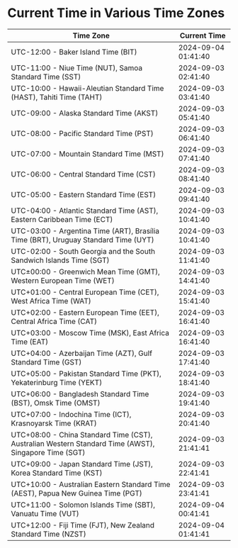 # Current Time in Various Time Zones

| Time Zone | Current Time |
|-----------|--------------|
| UTC-12:00 - Baker Island Time (BIT) | 2024-09-04 01:41:40 |
| UTC-11:00 - Niue Time (NUT), Samoa Standard Time (SST) | 2024-09-03 02:41:40 |
| UTC-10:00 - Hawaii-Aleutian Standard Time (HAST), Tahiti Time (TAHT) | 2024-09-03 03:41:40 |
| UTC-09:00 - Alaska Standard Time (AKST) | 2024-09-03 05:41:40 |
| UTC-08:00 - Pacific Standard Time (PST) | 2024-09-03 06:41:40 |
| UTC-07:00 - Mountain Standard Time (MST) | 2024-09-03 07:41:40 |
| UTC-06:00 - Central Standard Time (CST) | 2024-09-03 08:41:40 |
| UTC-05:00 - Eastern Standard Time (EST) | 2024-09-03 09:41:40 |
| UTC-04:00 - Atlantic Standard Time (AST), Eastern Caribbean Time (ECT) | 2024-09-03 10:41:40 |
| UTC-03:00 - Argentina Time (ART), Brasília Time (BRT), Uruguay Standard Time (UYT) | 2024-09-03 10:41:40 |
| UTC-02:00 - South Georgia and the South Sandwich Islands Time (SGT) | 2024-09-03 11:41:40 |
| UTC±00:00 - Greenwich Mean Time (GMT), Western European Time (WET) | 2024-09-03 14:41:40 |
| UTC+01:00 - Central European Time (CET), West Africa Time (WAT) | 2024-09-03 15:41:40 |
| UTC+02:00 - Eastern European Time (EET), Central Africa Time (CAT) | 2024-09-03 16:41:40 |
| UTC+03:00 - Moscow Time (MSK), East Africa Time (EAT) | 2024-09-03 16:41:40 |
| UTC+04:00 - Azerbaijan Time (AZT), Gulf Standard Time (GST) | 2024-09-03 17:41:40 |
| UTC+05:00 - Pakistan Standard Time (PKT), Yekaterinburg Time (YEKT) | 2024-09-03 18:41:40 |
| UTC+06:00 - Bangladesh Standard Time (BST), Omsk Time (OMST) | 2024-09-03 19:41:40 |
| UTC+07:00 - Indochina Time (ICT), Krasnoyarsk Time (KRAT) | 2024-09-03 20:41:40 |
| UTC+08:00 - China Standard Time (CST), Australian Western Standard Time (AWST), Singapore Time (SGT) | 2024-09-03 21:41:41 |
| UTC+09:00 - Japan Standard Time (JST), Korea Standard Time (KST) | 2024-09-03 22:41:41 |
| UTC+10:00 - Australian Eastern Standard Time (AEST), Papua New Guinea Time (PGT) | 2024-09-03 23:41:41 |
| UTC+11:00 - Solomon Islands Time (SBT), Vanuatu Time (VUT) | 2024-09-04 00:41:41 |
| UTC+12:00 - Fiji Time (FJT), New Zealand Standard Time (NZST) | 2024-09-04 01:41:41 |
